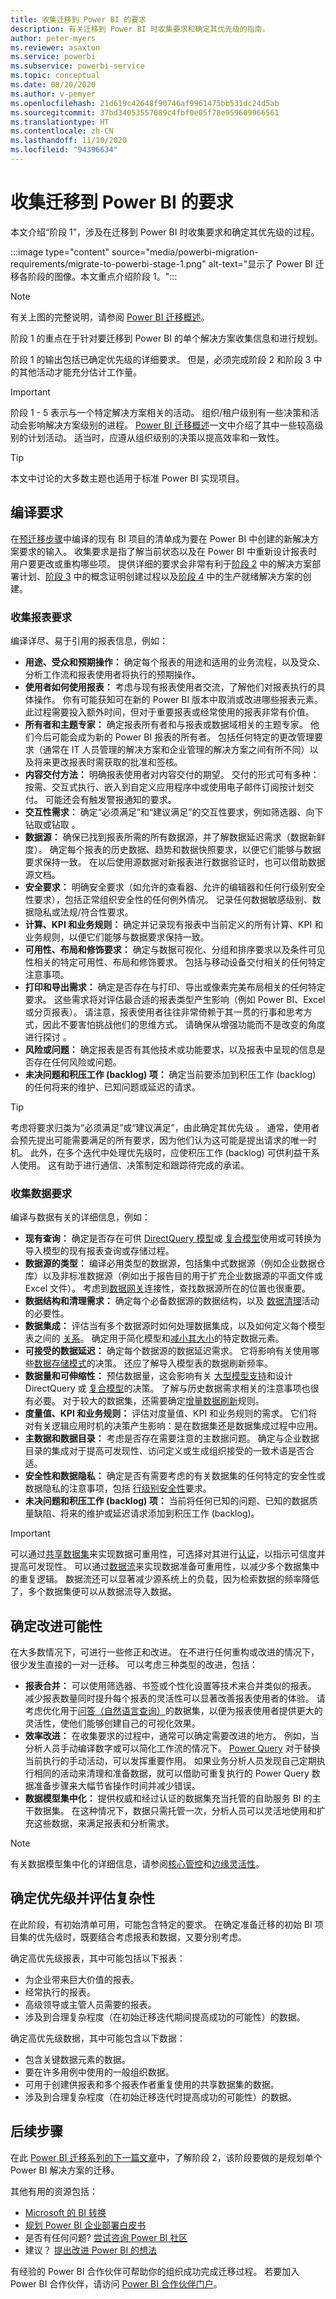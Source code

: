 ```yaml
---
title: 收集迁移到 Power BI 的要求
description: 有关迁移到 Power BI 时收集要求和确定其优先级的指南。
author: peter-myers
ms.reviewer: asaxton
ms.service: powerbi
ms.subservice: powerbi-service
ms.topic: conceptual
ms.date: 08/20/2020
ms.author: v-pemyer
ms.openlocfilehash: 21d619c42648f90746af9961475bb531dc24d5ab
ms.sourcegitcommit: 37bd34053557089c4fbf0e05f78e959609966561
ms.translationtype: HT
ms.contentlocale: zh-CN
ms.lasthandoff: 11/10/2020
ms.locfileid: "94396634"
---
```

# <a name="gather-requirements-to-migrate-to-power-bi"></a>收集迁移到 Power BI 的要求

本文介绍“阶段 1”，涉及在迁移到 Power BI 时收集要求和确定其优先级的过程。

:::image type="content" source="media/powerbi-migration-requirements/migrate-to-powerbi-stage-1.png" alt-text="显示了 Power BI 迁移各阶段的图像。本文重点介绍阶段 1。":::

> [!NOTE]
> 有关上图的完整说明，请参阅 [Power BI 迁移概述](powerbi-migration-overview.md)。

阶段 1 的重点在于针对要迁移到 Power BI 的单个解决方案收集信息和进行规划。

阶段 1 的输出包括已确定优先级的详细要求。 但是，必须完成阶段 2 和阶段 3 中的其他活动才能充分估计工作量。

> [!IMPORTANT]
> 阶段 1 - 5 表示与一个特定解决方案相关的活动。 组织/租户级别有一些决策和活动会影响解决方案级别的进程。 [Power BI 迁移概述](powerbi-migration-overview.md)一文中介绍了其中一些较高级别的计划活动。 适当时，应遵从组织级别的决策以提高效率和一致性。

> [!TIP]
> 本文中讨论的大多数主题也适用于标准 Power BI 实现项目。

## <a name="compile-requirements"></a>编译要求

在[预迁移步骤](powerbi-migration-pre-migration-steps.md)中编译的现有 BI 项目的清单成为要在 Power BI 中创建的新解决方案要求的输入。 收集要求是指了解当前状态以及在 Power BI 中重新设计报表时用户要更改或重构哪些项。 提供详细的要求会非常有利于[阶段 2](powerbi-migration-planning.md) 中的解决方案部署计划、[阶段 3](powerbi-migration-proof-of-concept.md) 中的概念证明创建过程以及[阶段 4](powerbi-migration-create-validate-content.md) 中的生产就绪解决方案的创建。

### <a name="gather-report-requirements"></a>收集报表要求

编译详尽、易于引用的报表信息，例如：

- **用途、受众和预期操作：** 确定每个报表的用途和适用的业务流程，以及受众、分析工作流和报表使用者将执行的预期操作。
- **使用者如何使用报表：** 考虑与现有报表使用者交流，了解他们对报表执行的具体操作。 你有可能获知可在新的 Power BI 版本中取消或改进哪些报表元素。 此过程需要投入额外时间，但对于重要报表或经常使用的报表非常有价值。
- **所有者和主题专家：** 确定报表所有者和与报表或数据域相关的主题专家。 他们今后可能会成为新的 Power BI 报表的所有者。 包括任何特定的更改管理要求（通常在 IT 人员管理的解决方案和企业管理的解决方案之间有所不同）以及将来更改报表时需获取的批准和签核。
- **内容交付方法：** 明确报表使用者对内容交付的期望。 交付的形式可有多种：按需、交互式执行、嵌入到自定义应用程序中或使用电子邮件订阅按计划交付。 可能还会有触发警报通知的要求。
- **交互性需求：** 确定“必须满足”和“建议满足”的交互性要求，例如筛选器、向下钻取或钻取 。
- **数据源：** 确保已找到报表所需的所有数据源，并了解数据延迟需求（数据新鲜度）。 确定每个报表的历史数据、趋势和数据快照要求，以便它们能够与数据要求保持一致。 在以后使用源数据对新报表进行数据验证时，也可以借助数据源文档。
- **安全要求：** 明确安全要求（如允许的查看器、允许的编辑器和任何行级别安全性要求），包括正常组织安全性的任何例外情况。 记录任何数据敏感级别、数据隐私或法规/符合性要求。
- **计算、KPI 和业务规则：** 确定并记录现有报表中当前定义的所有计算、KPI 和业务规则，以便它们能够与数据要求保持一致。
- **可用性、布局和修饰要求：** 确定与数据可视化、分组和排序要求以及条件可见性相关的特定可用性、布局和修饰要求。 包括与移动设备交付相关的任何特定注意事项。
- **打印和导出需求：** 确定是否存在与打印、导出或像素完美布局相关的任何特定要求。 这些需求将对评估最合适的报表类型产生影响（例如 Power BI、Excel 或分页报表）。 请注意，报表使用者往往非常倚赖于其一贯的行事和思考方式，因此不要害怕挑战他们的思维方式。 请确保从增强功能而不是改变的角度进行探讨 。
- **风险或问题：** 确定报表是否有其他技术或功能要求，以及报表中呈现的信息是否存在任何风险或问题。
- **未决问题和积压工作 (backlog) 项：** 确定当前要添加到积压工作 (backlog) 的任何将来的维护、已知问题或延迟的请求。

> [!TIP]
> 考虑将要求归类为“必须满足”或“建议满足”，由此确定其优先级 。 通常，使用者会预先提出可能需要满足的所有要求，因为他们认为这可能是提出请求的唯一时机。 此外，在多个迭代中处理优先级时，应使积压工作 (backlog) 可供利益干系人使用。 这有助于进行通信、决策制定和跟踪待完成的承诺。

### <a name="gather-data-requirements"></a>收集数据要求

编译与数据有关的详细信息，例如：

- **现有查询：** 确定是否存在可供 [DirectQuery 模型](../connect-data/desktop-use-directquery.md)或 [复合模型](../transform-model/desktop-composite-models.md)使用或可转换为导入模型的现有报表查询或存储过程。
- **数据源的类型：** 编译必用类型的数据源，包括集中式数据源（例如企业数据仓库）以及非标准数据源（例如出于报告目的用于扩充企业数据源的平面文件或 Excel 文件）。 考虑到[数据网关](../connect-data/service-gateway-onprem.md)连接性，查找数据源所在的位置也很重要。
- **数据结构和清理需求：** 确定每个必备数据源的数据结构，以及 [数据清理](../transform-model/desktop-query-overview.md)活动的必要性。
- **数据集成：** 评估当有多个数据源时如何处理数据集成，以及如何定义每个模型表之间的 [关系](../transform-model/desktop-create-and-manage-relationships.md)。 确定用于简化模型和[减小其大小](import-modeling-data-reduction.md)的特定数据元素。
- **可接受的数据延迟：** 确定每个数据源的数据延迟需求。 它将影响有关使用哪些[数据存储模式](../transform-model/desktop-storage-mode.md)的决策。 还应了解导入模型表的数据刷新频率。
- **数据量和可伸缩性：** 预估数据量，这会影响有关 [大型模型支持](../admin/service-premium-large-models.md)和设计 DirectQuery 或 [复合模型](../transform-model/desktop-composite-models.md)的决策。 了解与历史数据需求相关的注意事项也很有必要。 对于较大的数据集，还需要确定[增量数据刷新](../admin/service-premium-incremental-refresh.md)规则。
- **度量值、KPI 和业务规则：** 评估对度量值、KPI 和业务规则的需求。 它们将对有关逻辑应用时机的决策产生影响：是在数据集还是数据集成过程中应用。
- **主数据和数据目录：** 考虑是否存在需要注意的主数据问题。 确定与企业数据目录的集成对于提高可发现性、访问定义或生成组织接受的一致术语是否合适。
- **安全性和数据隐私：** 确定是否有需要考虑的有关数据集的任何特定的安全性或数据隐私的注意事项，包括 [行级别安全性](../admin/service-admin-rls.md)要求。
- **未决问题和积压工作 (backlog) 项：** 当前将任何已知的问题、已知的数据质量缺陷、将来的维护或延迟请求添加到积压工作 (backlog)。

> [!IMPORTANT]
> 可以通过[共享数据集](../connect-data/service-datasets-share.md)来实现数据可重用性，可选择对其进行[认证](../collaborate-share/service-endorse-content.md)，以指示可信度并提高可发现性。 可以通过[数据流](../transform-model/dataflows/dataflows-introduction-self-service.md)来实现数据准备可重用性，以减少多个数据集中的重复逻辑。 数据流还可以显著减少源系统上的负载，因为检索数据的频率降低了，多个数据集便可以从数据流导入数据。

## <a name="identify-improvement-opportunities"></a>确定改进可能性

在大多数情况下，可进行一些修正和改进。 在不进行任何重构或改进的情况下，很少发生直接的一对一迁移。 可以考虑三种类型的改进，包括：

- **报表合并：** 可以使用筛选器、书签或个性化设置等技术来合并类似的报表。 减少报表数量同时提升每个报表的灵活性可以显著改善报表使用者的体验。 请考虑优化用于[问答（自然语言查询）](../natural-language/q-and-a-best-practices.md)的数据集，以便为报表使用者提供更大的灵活性，使他们能够创建自己的可视化效果。
- **效率改进：** 在收集要求的过程中，通常可以确定需要改进的地方。 例如，当分析人员手动编译数字或可以简化工作流的情况下。 [Power Query](../transform-model/desktop-query-overview.md) 对于替换当前执行的手动活动，可以发挥重要作用。 如果业务分析人员发现自己定期执行相同的活动来清理和准备数据，就可以借助可重复执行的 Power Query 数据准备步骤来大幅节省操作时间并减少错误。
- **数据模型集中化：** 提供权威和经过认证的数据集充当托管的自助服务 BI 的主干数据集。 在这种情况下，数据只需托管一次，分析人员可以灵活地使用和扩充这些数据，来满足报表和分析需求。

> [!NOTE]
> 有关数据模型集中化的详细信息，请参阅[核心管控](center-of-excellence-microsoft-business-intelligence-transformation.md#discipline-at-the-core)和[边缘灵活性](center-of-excellence-microsoft-business-intelligence-transformation.md#flexibility-at-the-edge)。

## <a name="prioritize-and-assess-complexity"></a>确定优先级并评估复杂性

在此阶段，有初始清单可用，可能包含特定的要求。 在确定准备迁移的初始 BI 项目集的优先级时，既要结合考虑报表和数据，又要分别考虑。

确定高优先级报表，其中可能包括以下报表：

- 为企业带来巨大价值的报表。
- 经常执行的报表。
- 高级领导或主管人员需要的报表。
- 涉及到合理复杂程度（在初始迁移迭代期间提高成功的可能性）的数据。

确定高优先级数据，其中可能包含以下数据：

- 包含关键数据元素的数据。
- 要在许多用例中使用的一般组织数据。
- 可用于创建供报表和多个报表作者重复使用的共享数据集的数据。
- 涉及到合理复杂程度（在初始迁移迭代时提高成功的可能性）的数据。

## <a name="next-steps"></a>后续步骤

在此 [Power BI 迁移系列的下一篇文章](powerbi-migration-planning.md)中，了解阶段 2，该阶段要做的是规划单个 Power BI 解决方案的迁移。

其他有用的资源包括：

- [Microsoft 的 BI 转换](center-of-excellence-microsoft-business-intelligence-transformation.md)
- [规划 Power BI 企业部署白皮书](https://aka.ms/PBIEnterpriseDeploymentWP)
- 是否有任何问题? [尝试咨询 Power BI 社区](https://community.powerbi.com/)
- 建议？ [提出改进 Power BI 的想法](https://ideas.powerbi.com/)

有经验的 Power BI 合作伙伴可帮助你的组织成功完成迁移过程。 若要加入 Power BI 合作伙伴，请访问 [Power BI 合作伙伴门户](https://powerbi.microsoft.com/partners/)。